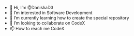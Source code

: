- 👋 Hi, I’m @DanishaD3
- 👀 I’m interested in Software Development
- 🌱 I’m currently learning how to create the special repository
- 💞️ I’m looking to collaborate on CodeX
- 📫 How to reach me CodeX

<!---
DanishaD3/DanishaD3 is a ✨ special ✨ repository because its `README.md` (this file) appears on your GitHub profile.
You can click the Preview link to take a look at your changes.
--->
